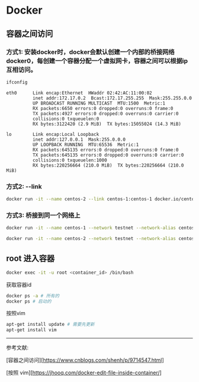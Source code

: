 # Docker

## 容器之间访问

### 方式1:  安装docker时，docker会默认创建一个内部的桥接网络docker0，每创建一个容器分配一个虚拟网卡，容器之间可以根据ip互相访问。

```bash
ifconfig
```

```text
eth0      Link encap:Ethernet  HWaddr 02:42:AC:11:00:02
          inet addr:172.17.0.2  Bcast:172.17.255.255  Mask:255.255.0.0
          UP BROADCAST RUNNING MULTICAST  MTU:1500  Metric:1
          RX packets:6650 errors:0 dropped:0 overruns:0 frame:0
          TX packets:4927 errors:0 dropped:0 overruns:0 carrier:0
          collisions:0 txqueuelen:0
          RX bytes:3122420 (2.9 MiB)  TX bytes:15055024 (14.3 MiB)

lo        Link encap:Local Loopback
          inet addr:127.0.0.1  Mask:255.0.0.0
          UP LOOPBACK RUNNING  MTU:65536  Metric:1
          RX packets:645135 errors:0 dropped:0 overruns:0 frame:0
          TX packets:645135 errors:0 dropped:0 overruns:0 carrier:0
          collisions:0 txqueuelen:1000
          RX bytes:220256664 (210.0 MiB)  TX bytes:220256664 (210.0 MiB)
```

### 方式2: --link

```bash
docker run -it --name centos-2 --link centos-1:centos-1 docker.io/centos:latest
```

### 方式3: 桥接到同一个网络上

```bash
docker run -it --name centos-1 --network testnet --network-alias centos-1 docker.io/centos:latest

docker run -it --name centos-2 --network testnet --network-alias centos-2 docker.io/centos:latest
```

## root 进入容器

```bash
docker exec -it -u root <container_id> /bin/bash
```

获取容器id

```bash
docker ps -a # 所有的
docker ps # 启动的
```

按照vim

```bash
apt-get install update # 需要先更新
apt-get install vim
```





---

参考文献:

[容器之间访问][https://www.cnblogs.com/shenh/p/9714547.html]

[按照 vim][https://jhooq.com/docker-edit-file-inside-container/]